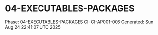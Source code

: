 # 04-EXECUTABLES-PACKAGES
Phase: 04-EXECUTABLES-PACKAGES
CI: CI-AP001-006
Generated: Sun Aug 24 22:41:07 UTC 2025
